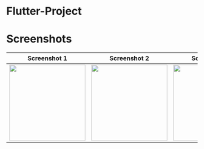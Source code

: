 # Flutter-Project
# Screenshots

| Screenshot 1 | Screenshot 2 | Screenshot 3 |
|--------------|--------------|--------------|
| <img src="https://github.com/user-attachments/assets/74aa226a-7859-4dc4-8590-43c96235cf6f" width="200"/> | <img src="https://github.com/user-attachments/assets/00b9dba2-ea55-408c-a19a-5dbc22ced057" width="200"/> | <img src="https://github.com/user-attachments/assets/a1171417-66fe-4ea8-902c-2540f21c988d" width="200"/> |
